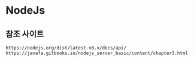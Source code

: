 # NodeJs

## 참조 사이트
    https://nodejs.org/dist/latest-v8.x/docs/api/
    https://javafa.gitbooks.io/nodejs_server_basic/content/chapter3.html
